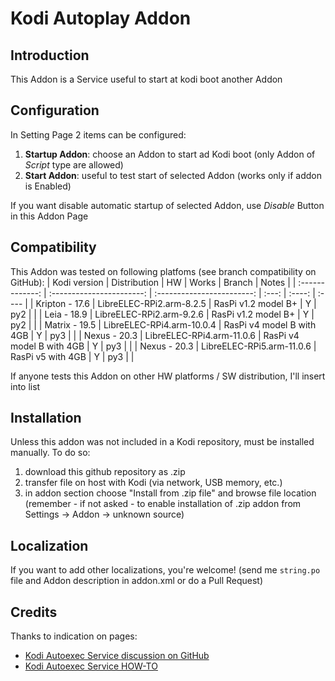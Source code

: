 # Kodi Autoplay Addon


## Introduction

This Addon is a Service useful to start at kodi boot another Addon


## Configuration

In Setting Page 2 items can be configured:

1. **Startup Addon**: choose an Addon to start ad Kodi boot (only Addon of *Script* type are allowed)
2. **Start Addon**: useful to test start of selected Addon (works only if addon is Enabled)

If you want disable automatic startup of selected Addon, use *Disable* Button in this Addon Page


## Compatibility

This Addon was tested on following platfoms (see branch compatibility on GitHub):
|   Kodi version  |       Distribution        |             HW             | Works | Branch | Notes |
| :-------------: | :-----------------------: | :------------------------: | :---: | :----: | :---- |
| Kripton - 17.6  | LibreELEC-RPi2.arm-8.2.5  | RasPi v1.2 model B+        |   Y   |  py2   |       |
| Leia - 18.9     | LibreELEC-RPi2.arm-9.2.6  | RasPi v1.2 model B+        |   Y   |  py2   |       |
| Matrix - 19.5   | LibreELEC-RPi4.arm-10.0.4 | RasPi v4 model B with 4GB  |   Y   |  py3   |       |
| Nexus - 20.3    | LibreELEC-RPi4.arm-11.0.6 | RasPi v4 model B with 4GB  |   Y   |  py3   |       |
| Nexus - 20.3    | LibreELEC-RPi5.arm-11.0.6 | RasPi v5 with 4GB          |   Y   |  py3   |       |


If anyone tests this Addon on other HW platforms / SW distribution, I'll insert into list


## Installation

Unless this addon was not included in a Kodi repository, must be installed manually.
To do so:
1. download this github repository as .zip
2. transfer file on host with Kodi (via network, USB memory, etc.)
3. in addon section choose "Install from .zip file" and browse file location
   (remember - if not asked - to enable installation of .zip addon from Settings -> Addon -> unknown source)


## Localization

If you want to add other localizations, you're welcome!
(send me `string.po` file and Addon description in addon.xml or do a Pull Request)


## Credits

Thanks to indication on pages:

* [Kodi Autoexec Service discussion on GitHub](https://github.com/xbmc/xbmc/pull/18356)
* [Kodi Autoexec Service HOW-TO](https://kodi.wiki/view/Autoexec_Service)
